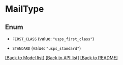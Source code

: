 # MailType

## Enum


* `FIRST_CLASS` (value: `"usps_first_class"`)

* `STANDARD` (value: `"usps_standard"`)


[[Back to Model list]](../README.md#documentation-for-models) [[Back to API list]](../README.md#documentation-for-api-endpoints) [[Back to README]](../README.md)


